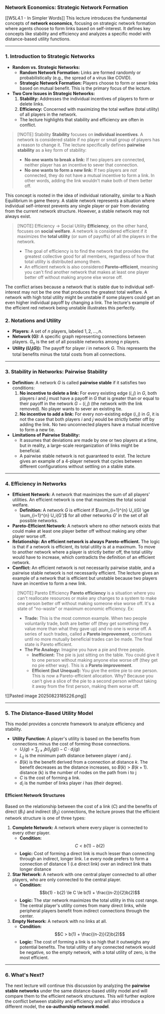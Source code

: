 ### Network Economics: Strategic Network Formation
[[W5L4.1 - In Simpler Words]]
This lecture introduces the fundamental concepts of **network economics**, focusing on strategic network formation where agents choose to form links based on self-interest. It defines key concepts like stability and efficiency and analyzes a specific model with distance-based utility functions.

---

### 1. Introduction to Strategic Networks

* **Random vs. Strategic Networks:**
    * **Random Network Formation:** Links are formed randomly or probabilistically (e.g., the spread of a virus like COVID).
    * **Strategic Network Formation:** Players choose to form or sever links based on mutual benefit. This is the primary focus of the lecture.
* **Two Core Issues in Strategic Networks:**
    1.  **Stability:** Addresses the individual incentives of players to form or delete links.
    2.  **Efficiency:** Concerned with maximizing the total welfare (total utility) of all players in the network.
    * The lecture highlights that stability and efficiency are often in conflict.

> [!NOTE] Stability
> **Stability** focuses on **individual incentives**. A network is considered stable if no player or small group of players has a reason to change it. The lecture specifically defines **pairwise stability** as a key form of stability:
> - **No one wants to break a link:** If two players are connected, neither player has an incentive to sever that connection.
> - **No one wants to form a new link:** If two players are _not_ connected, they do not have a mutual incentive to form a link. In other words, adding the link wouldn't make both of them better off.    

This concept is rooted in the idea of individual rationality, similar to a Nash Equilibrium in game theory. A stable network represents a situation where individual self-interest prevents any single player or pair from deviating from the current network structure. However, a stable network may not always exist.

> [!NOTE] Efficiency -> Social Utility
> **Efficiency**, on the other hand, focuses on **social welfare**. A network is considered efficient if it maximizes the **total utility** (or sum of payoffs) of all the players in the network.
> - The goal of efficiency is to find the network that provides the greatest collective good for all members, regardless of how that total utility is distributed among them.
> - An efficient network is also considered **Pareto-efficient**, meaning you can't find another network that makes at least one player better off without making anyone else worse off.

The conflict arises because a network that is stable due to individual self-interest may not be the one that produces the greatest total welfare. A network with high total utility might be unstable if some players could get an even higher individual payoff by changing a link. The lecture's example of the efficient red network being unstable illustrates this perfectly.

### 2. Notations and Utility

* **Players:** A set of $n$ players, labeled $1, 2, \dots, n$.
* **Network (G):** A specific graph representing connections between players. $G_n$ is the set of all possible networks among $n$ players.
* **Utility ($U_i(G)$):** The payoff for player $i$ in network $G$. This represents the total benefits minus the total costs from all connections.

---

### 3. Stability in Networks: Pairwise Stability

* **Definition:** A network $G$ is called **pairwise stable** if it satisfies two conditions:
    1.  **No incentive to delete a link:** For every existing edge $(i, j)$ in $G$, both players $i$ and $j$ must have a payoff in $G$ that is greater than or equal to their payoff in the network $G - (i,j)$ (the network with the link removed). No player wants to sever an existing tie.
    2.  **No incentive to add a link:** For every non-existing edge $(i, j)$ in $G$, it is not the case that both players $i$ and $j$ would be strictly better off by adding the link. No two unconnected players have a mutual incentive to form a new tie.
* **Limitations of Pairwise Stability:**
    * It assumes that deviations are made by one or two players at a time, but in reality, a large-scale reorganization of links might be beneficial.
    * A pairwise stable network is not guaranteed to exist. The lecture gives an example of a 4-player network that cycles between different configurations without settling on a stable state.

---

### 4. Efficiency in Networks

* **Efficient Network:** A network that maximizes the sum of all players' utilities. An efficient network is one that maximizes the total social welfare.
    * **Definition:** A network $G$ is efficient if $\sum_{i=1}^{n} U_i(G) \ge \sum_{i=1}^{n} U_i(G')$ for all other networks $G'$ in the set of all possible networks.
* **Pareto-Efficient Network:** A network where no other network exists that could make at least one player better off without making any other player worse off.
* **Relationship:** **An efficient network is always Pareto-efficient.** The logic is that if a network is efficient, its total utility is at a maximum. To move to another network where a player is strictly better off, the total utility would have to increase, which contradicts the definition of an efficient network.
* **Conflict:** An efficient network is not necessarily pairwise stable, and a pairwise stable network is not necessarily efficient. The lecture gives an example of a network that is efficient but unstable because two players have an incentive to form a new link.

> [!NOTE] Pareto Efficiency
> **Pareto efficiency** is a situation where you can't reallocate resources or make any changes to a system to make one person better off without making someone else worse off. It's a state of "no-waste" or maximum economic efficiency.
> Ex:
> - **Trade:** This is the most common example. When two people voluntarily trade, both are better off (they get something they value more than what they gave up) and no one is worse off. A series of such trades, called a **Pareto improvement**, continues until no more mutually beneficial trades can be made. The final state is Pareto efficient.
> - **The Pie Analogy:** Imagine you have a pie and three people.
> 	- **Inefficient:** The pie is just sitting on the table. You could give it to one person without making anyone else worse off (they get no pie either way). This is a **Pareto improvement**.
> 	- **Efficient (but Unequal):** You give the entire pie to one person. This is now a Pareto-efficient allocation. Why? Because you can't give a slice of the pie to a second person without taking it away from the first person, making them worse off.


![[Pasted image 20250823185226.png]]

---
### 5. The Distance-Based Utility Model

This model provides a concrete framework to analyze efficiency and stability.

* **Utility Function:** A player's utility is based on the benefits from connections minus the cost of forming those connections.
    * $U_i(g) = \sum_{j \neq i} b(l_{ij}(g)) - C \cdot d_i(g)$
    * $L_{ij}$ is the minimum path distance between player $i$ and $j$.
    * $B(k)$ is the benefit derived from a connection at distance $k$. The benefit decreases as the distance increases, so $B(k) > B(k+1)$. distance (k) is the number of nodes on the path from i to j
    * $C$ is the cost of forming a link.
    * $d_i$ is the number of links player $i$ has (their degree).

#### Efficient Network Structures

Based on the relationship between the cost of a link ($C$) and the benefits of direct ($B_1$) and indirect ($B_2$) connections, the lecture proves that the efficient network structure is one of three types:

1.  **Complete Network:** A network where every player is connected to every other player.
    * **Condition:** $$C < b(1) - b(2)$$
    * **Logic:** Cost of forming a direct link is much lesser than connecting through an indirect, longer link. I.e every node prefers to form a connection of distance 1 (i.e direct link) over an indirect link thats longer distance
2.  **Star Network:** A network with one central player connected to all other players, who are only connected to the central player.
    * **Condition:** $$b(1) - b(2) \le C \le b(1) + \frac{(n-2)}{2}b(2)$$
    * **Logic:** The star network maximizes the total utility in this cost range. The central player's utility comes from many direct links, while peripheral players benefit from indirect connections through the center.
3.  **Empty Network:** A network with no links at all.
    * **Condition:** $$C > b(1) + \frac{(n-2)}{2}b(2)$$
    * **Logic:** The cost of forming a link is so high that it outweighs any potential benefits. The total utility of any connected network would be negative, so the empty network, with a total utility of zero, is the most efficient.

---

### 6. What's Next?

The next lecture will continue this discussion by analyzing the **pairwise stable networks** under the same distance-based utility model and will compare them to the efficient network structures. This will further explore the conflict between stability and efficiency and will also introduce a different model, the **co-authorship network model**.